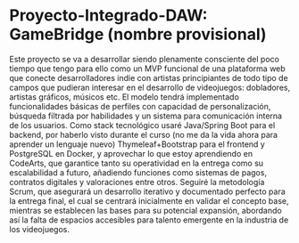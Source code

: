 # Proyecto-Integrado-DAW: GameBridge (nombre provisional)
Este proyecto se va a desarrollar siendo plenamente consciente del poco tiempo que tengo para ello como un MVP funcional de una plataforma web que conecte desarrolladores indie con artistas principiantes de todo tipo de campos que pudieran interesar en el desarrollo de videojuegos: dobladores, artistas gráficos, músicos etc.
El modelo tendrá implementado funcionalidades básicas de perfiles con capacidad de personalización, búsqueda filtrada por habilidades y un sistema para comunicación interna de los usuarios.
Como stack tecnológico usaré Java/Spring Boot para el backend, por haberlo visto durante el curso (no me da la vida ahora para aprender un lenguaje nuevo) Thymeleaf+Bootstrap para el frontend y PostgreSQL en Docker, y aprovechar lo que estoy aprendiendo en CodeArts, que garantice tanto su operatividad en la entrega como su escalabilidad a futuro, añadiendo funciones como sistemas de pagos, contratos digitales y valoraciones entre otros.
Seguiré la metodología Scrum, que asegurará un desarrollo iterativo y documentado perfecto para la entrega final, el cual se centrará inicialmente en validar el concepto base, mientras se establecen las bases para su potencial expansión, abordando así la falta de espacios accesibles para talento emergente en la industria de los videojuegos.
